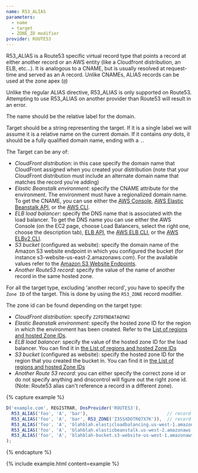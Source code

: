 ```yaml
---
name: R53_ALIAS
parameters:
  - name
  - target
  - ZONE_ID modifier
provider: ROUTE53
---
```


R53_ALIAS is a Route53 specific virtual record type that points a record at either another record or an AWS entity (like a Cloudfront distribution, an ELB, etc...). It is analogous to a CNAME, but is usually resolved at request-time and served as an A record. Unlike CNAMEs, ALIAS records can be used at the zone apex (`@`)

Unlike the regular ALIAS directive, R53_ALIAS is only supported on Route53. Attempting to use R53_ALIAS on another provider than Route53 will result in an error.

The name should be the relative label for the domain.

Target should be a string representing the target. If it is a single label we will assume it is a relative name on the current domain. If it contains *any* dots, it should be a fully qualified domain name, ending with a `.`.

The Target can be any of:

* _CloudFront distribution_: in this case specify the domain name that CloudFront assigned when you created your distribution (note that your CloudFront distribution must include an alternate domain name that matches the record you're adding)
* _Elastic Beanstalk environment_: specify the CNAME attribute for the environment. The environment must have a regionalized domain name. To get the CNAME, you can use either the [AWS Console](http://docs.aws.amazon.com/elasticbeanstalk/latest/dg/customdomains.html), [AWS Elastic Beanstalk API](http://docs.aws.amazon.com/elasticbeanstalk/latest/api/API_DescribeEnvironments.html), or the [AWS CLI](http://docs.aws.amazon.com/cli/latest/reference/elasticbeanstalk/describe-environments.html).
* _ELB load balancer_: specify the DNS name that is associated with the load balancer. To get the DNS name you can use either the AWS Console (on the EC2 page, choose Load Balancers, select the right one, choose the description tab), [ELB API](http://docs.aws.amazon.com/elasticloadbalancing/latest/APIReference/API_DescribeLoadBalancers.html), the [AWS ELB CLI](http://docs.aws.amazon.com/cli/latest/reference/elb/describe-load-balancers.html), or the [AWS ELBv2 CLI](http://docs.aws.amazon.com/cli/latest/reference/elbv2/describe-load-balancers.html).
* _S3 bucket_ (configured as website): specify the domain name of the Amazon S3 website endpoint in which you configured the bucket (for instance s3-website-us-east-2.amazonaws.com). For the available values refer to the [Amazon S3 Website Endpoints](http://docs.aws.amazon.com/general/latest/gr/rande.html#s3_region).
* _Another Route53 record_: specify the value of the name of another record in the same hosted zone.

For all the target type, excluding 'another record', you have to specify the `Zone ID` of the target. This is done by using the `R53_ZONE` record modifier.

The zone id can be found depending on the target type:

* _CloudFront distribution_: specify `Z2FDTNDATAQYW2`
* _Elastic Beanstalk environment_: specify the hosted zone ID for the region in which the environment has been created. Refer to the [List of regions and hosted Zone IDs](http://docs.aws.amazon.com/general/latest/gr/rande.html#elasticbeanstalk_region).
* _ELB load balancer_: specify the value of the hosted zone ID for the load balancer. You can find it in [the List of regions and hosted Zone IDs](http://docs.aws.amazon.com/general/latest/gr/rande.html#elb_region)
* _S3 bucket_ (configured as website): specify the hosted zone ID for the region that you created the bucket in. You can find it in [the List of regions and hosted Zone IDs](http://docs.aws.amazon.com/general/latest/gr/rande.html#s3_region)
* _Another Route 53 record_: you can either specify the correct zone id or do not specify anything and dnscontrol will figure out the right zone id. (Note: Route53 alias can't reference a record in a different zone).

{% capture example %}
```js
D('example.com', REGISTRAR, DnsProvider('ROUTE53'),
  R53_ALIAS('foo', 'A', 'bar'),                              // record in same zone
  R53_ALIAS('foo', 'A', 'bar', R53_ZONE('Z35SXDOTRQ7X7K')),  // record in same zone, zone specified
  R53_ALIAS('foo', 'A', 'blahblah.elasticloadbalancing.us-west-1.amazonaws.com.', R53_ZONE('Z368ELLRRE2KJ0')),     // a classic ELB in us-west-1
  R53_ALIAS('foo', 'A', 'blahblah.elasticbeanstalk.us-west-2.amazonaws.com.', R53_ZONE('Z38NKT9BP95V3O')),     // an Elastic Beanstalk environment in us-west-2
  R53_ALIAS('foo', 'A', 'blahblah-bucket.s3-website-us-west-1.amazonaws.com.', R53_ZONE('Z2F56UZL2M1ACD')),     // a website S3 Bucket in us-west-1
);
```
{% endcapture %}

{% include example.html content=example %}
